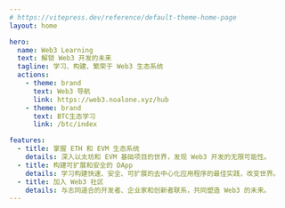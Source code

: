 ```yaml
---
# https://vitepress.dev/reference/default-theme-home-page
layout: home

hero:
  name: Web3 Learning
  text: 解锁 Web3 开发的未来
  tagline: 学习、构建、繁荣于 Web3 生态系统
  actions:
    - theme: brand
      text: Web3 导航
      link: https://web3.noalone.xyz/hub
    - theme: brand
      text: BTC生态学习
      link: /btc/index

features:
  - title: 掌握 ETH 和 EVM 生态系统
    details: 深入以太坊和 EVM 基础项目的世界，发现 Web3 开发的无限可能性。
  - title: 构建可扩展和安全的 DApp
    details: 学习构建快速、安全、可扩展的去中心化应用程序的最佳实践，改变世界。
  - title: 加入 Web3 社区
    details: 与志同道合的开发者、企业家和创新者联系，共同塑造 Web3 的未来。
---
```


<style>
.clip {
  color: transparent;
}
.home-other-stuff {
  padding: 64px 0px;
  text-align: center;
}

@media (min-width: 1290px) {
  .home-other-stuff {
    text-align: left;
    margin: 0 auto;
    max-width: 1152px;
  }
}

</style>